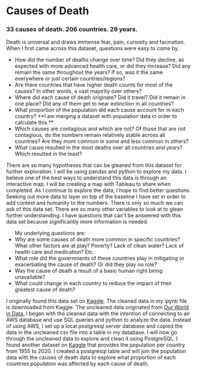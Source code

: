 # Causes of Death
<h3>33 causes of death. 206 countries. 29 years.</h3>
<break>
<p>Death is universal and draws immense fear, pain, curiosity and facination. When I first came across this dataset, questions were easy to come by.</p>
<ul>
  <li>How did the number of deaths change over time? Did they decline, as expected with more advanced health care, or did they increase? Did any remain the same throughout the years? If so, was it the same everywhere or just certain countries/regions?</li>
  <li>Are there countries that have higher death counts for most of the causes? In other words, a vast majority over others?</li>
  <li>Where did each cause of death originate? Did it travel? Did it remain in one place? Did any of them get to near extinction in all countries?</li>
  <li>What proportion of the population did each cause account for in each country? **I am merging a dataset with population data in order to calculate this.**</li>
  <li>Which causes are contagious and which are not? Of those that are not contagious, do the numbers remain relatively stable across all countries? Are they more common in some and less common in others?</li>
  <li>What cause resulted in the most deaths over all countries and years? Which resulted in the least?</li>
</ul>

  
<p>There are so many hypotheses that can be gleaned from this dataset for further exploration. I will be using pandas and python to explore my data. I believe one of the best ways to understand this data is through an interactive map. I will be creating a map with Tableau to share when completed. As I continue to explore the data, I hope to find better questions. Seeking out more data to layer on top of the baseline I have set in order to add context and humanity to the numbers. There is only so much we can ask of this data set. There are so many other variables to look at to glean further understanding. I have questions that can't be answered with this data set because significantly more information is needed.</p>

<ul> My underlying questions are:
  <li>Why are some causes of death more common in specific countries? What other factors are at play? Poverty? Lack of clean water? Lack of health care and medication? Etc.</li>
  <li>What role did the governments of these countries play in mitigating or exacerbating the cause of death? Or did they play no role?</li>
  <li>Was the cause of death a result of a basic human right being unavailable?</li>
  <li>What could change in each country to reduce the impact of their greatest cause of death?</li>
</ul>

<p>I originally found this data set on <a href="https://www.kaggle.com/datasets/ivanchvez/causes-of-death-our-world-in-data" target="_blank" rel="noopener noreferrer">Kaggle</a>. The cleaned data in my ipynb file is downloaded from Kaggle. The uncleaned data originated from <a target="_blank" rel="noopener noreferrer" href="https://ourworldindata.org/causes-of-death#data-sources">Our World in Data.</a> I began with the cleaned data with the intention of connecting to an AWS database and use SQL queries and python to analyze the data. Instead of using AWS, I set up a local postgresql server database and copied the data in the uncleaned csv file into a table in my database. I will now go through the uncleaned data to explore and clean it using PostgreSQL. I found another dataset on <a target="_blank" rel="noopener noreferrer" href="https://www.kaggle.com/datasets/themlphdstudent/countries-population-from-1955-to-2020">Kaggle</a> that provides the population per country from 1955 to 2020. I created a postgresql table and will join the population data with the causes of death data to explore what proportion of each countries population was affected by each cause of death.</p>
